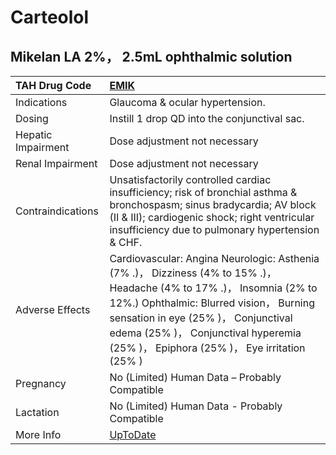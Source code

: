 # Carteolol

## Mikelan LA 2%， 2.5mL ophthalmic solution

| TAH Drug Code      | [EMIK](https://www.tahsda.org.tw/drugs/hissearch.php?drug_code=EMIK)                                                                                                                                                                                                                             |
|:-------------------|:-------------------------------------------------------------------------------------------------------------------------------------------------------------------------------------------------------------------------------------------------------------------------------------------------|
| Indications        | Glaucoma & ocular hypertension.                                                                                                                                                                                                                                                                  |
| Dosing             | Instill 1 drop QD into the conjunctival sac.                                                                                                                                                                                                                                                     |
| Hepatic Impairment | Dose adjustment not necessary                                                                                                                                                                                                                                                                    |
| Renal Impairment   | Dose adjustment not necessary                                                                                                                                                                                                                                                                    |
| Contraindications  | Unsatisfactorily controlled cardiac insufficiency; risk of bronchial asthma & bronchospasm; sinus bradycardia; AV block (II & III); cardiogenic shock; right ventricular insufficiency due to pulmonary hypertension & CHF.                                                                      |
| Adverse Effects    | Cardiovascular: Angina Neurologic: Asthenia (7% .)， Dizziness (4% to 15% .)， Headache (4% to 17% .)， Insomnia (2% to 12%.) Ophthalmic: Blurred vision， Burning sensation in eye (25% )， Conjunctival edema (25% )， Conjunctival hyperemia (25% )， Epiphora (25% )， Eye irritation (25% ) |
| Pregnancy          | No (Limited) Human Data – Probably Compatible                                                                                                                                                                                                                                                    |
| Lactation          | No (Limited) Human Data - Probably Compatible                                                                                                                                                                                                                                                    |
| More Info          | [UpToDate](https://www.uptodate.com/contents/carteolol-ophthalmic-drug-information)                                                                                                                                                                                                              |

